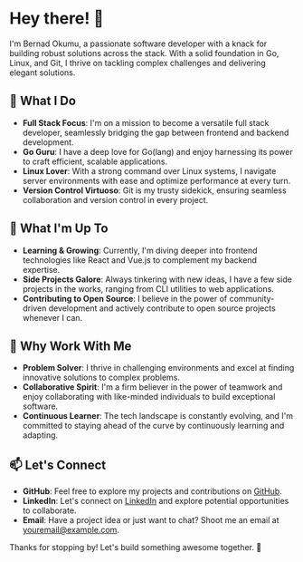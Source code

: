 # Hey there! 👋

I'm Bernad Okumu, a passionate software developer with a knack for building robust solutions across the stack. With a solid foundation in Go, Linux, and Git, I thrive on tackling complex challenges and delivering elegant solutions.

## 🚀 What I Do

- **Full Stack Focus**: I'm on a mission to become a versatile full stack developer, seamlessly bridging the gap between frontend and backend development.
- **Go Guru**: I have a deep love for Go(lang) and enjoy harnessing its power to craft efficient, scalable applications.
- **Linux Lover**: With a strong command over Linux systems, I navigate server environments with ease and optimize performance at every turn.
- **Version Control Virtuoso**: Git is my trusty sidekick, ensuring seamless collaboration and version control in every project.

## 💼 What I'm Up To

- **Learning & Growing**: Currently, I'm diving deeper into frontend technologies like React and Vue.js to complement my backend expertise.
- **Side Projects Galore**: Always tinkering with new ideas, I have a few side projects in the works, ranging from CLI utilities to web applications.
- **Contributing to Open Source**: I believe in the power of community-driven development and actively contribute to open source projects whenever I can.

## 🌟 Why Work With Me

- **Problem Solver**: I thrive in challenging environments and excel at finding innovative solutions to complex problems.
- **Collaborative Spirit**: I'm a firm believer in the power of teamwork and enjoy collaborating with like-minded individuals to build exceptional software.
- **Continuous Learner**: The tech landscape is constantly evolving, and I'm committed to staying ahead of the curve by continuously learning and adapting.

## 📫 Let's Connect

- **GitHub**: Feel free to explore my projects and contributions on [GitHub](https://github.com/bernotieno).
- **LinkedIn**: Let's connect on [LinkedIn](https://www.linkedin.com/in/yourlinkedinprofile) and explore potential opportunities to collaborate.
- **Email**: Have a project idea or just want to chat? Shoot me an email at [youremail@example.com](bernadokumu1@gmail.com).

Thanks for stopping by! Let's build something awesome together. 🚀

